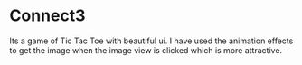 # Connect3
Its a game of Tic Tac Toe with beautiful ui. I have used the animation effects to get the image when the image view is clicked which is more attractive.
